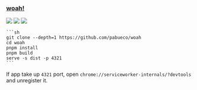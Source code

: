 ### [woah!](https://github.com/pabueco/woah)

![](https://img.shields.io/github/license/pabueco/woah) [![](https://img.shields.io/github/last-commit/scillidan/woah/main)](https://github.com/scillidan/woah) ![](https://img.shields.io/badge/Vercel-black?style=flat&logo=Vercel&logoColor=white)

````{tab} From source
```sh
git clone --depth=1 https://github.com/pabueco/woah
cd woah
pnpm install
pnpm build
serve -s dist -p 4321
```
````

If app take up `4321` port, open `chrome://serviceworker-internals/?devtools` and unregister it.